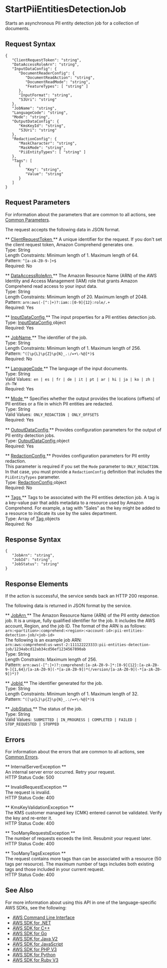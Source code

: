 # StartPiiEntitiesDetectionJob<a name="API_StartPiiEntitiesDetectionJob"></a>

Starts an asynchronous PII entity detection job for a collection of documents\.

## Request Syntax<a name="API_StartPiiEntitiesDetectionJob_RequestSyntax"></a>

```
{
   "ClientRequestToken": "string",
   "DataAccessRoleArn": "string",
   "InputDataConfig": { 
      "DocumentReaderConfig": { 
         "DocumentReadAction": "string",
         "DocumentReadMode": "string",
         "FeatureTypes": [ "string" ]
      },
      "InputFormat": "string",
      "S3Uri": "string"
   },
   "JobName": "string",
   "LanguageCode": "string",
   "Mode": "string",
   "OutputDataConfig": { 
      "KmsKeyId": "string",
      "S3Uri": "string"
   },
   "RedactionConfig": { 
      "MaskCharacter": "string",
      "MaskMode": "string",
      "PiiEntityTypes": [ "string" ]
   },
   "Tags": [ 
      { 
         "Key": "string",
         "Value": "string"
      }
   ]
}
```

## Request Parameters<a name="API_StartPiiEntitiesDetectionJob_RequestParameters"></a>

For information about the parameters that are common to all actions, see [Common Parameters](CommonParameters.md)\.

The request accepts the following data in JSON format\.

 ** [ ClientRequestToken ](#API_StartPiiEntitiesDetectionJob_RequestSyntax) **   <a name="comprehend-StartPiiEntitiesDetectionJob-request-ClientRequestToken"></a>
A unique identifier for the request\. If you don't set the client request token, Amazon Comprehend generates one\.  
Type: String  
Length Constraints: Minimum length of 1\. Maximum length of 64\.  
Pattern: `^[a-zA-Z0-9-]+$`   
Required: No

 ** [ DataAccessRoleArn ](#API_StartPiiEntitiesDetectionJob_RequestSyntax) **   <a name="comprehend-StartPiiEntitiesDetectionJob-request-DataAccessRoleArn"></a>
The Amazon Resource Name \(ARN\) of the AWS Identity and Access Management \(IAM\) role that grants Amazon Comprehend read access to your input data\.  
Type: String  
Length Constraints: Minimum length of 20\. Maximum length of 2048\.  
Pattern: `arn:aws(-[^:]+)?:iam::[0-9]{12}:role/.+`   
Required: Yes

 ** [ InputDataConfig ](#API_StartPiiEntitiesDetectionJob_RequestSyntax) **   <a name="comprehend-StartPiiEntitiesDetectionJob-request-InputDataConfig"></a>
The input properties for a PII entities detection job\.  
Type: [ InputDataConfig ](API_InputDataConfig.md) object  
Required: Yes

 ** [ JobName ](#API_StartPiiEntitiesDetectionJob_RequestSyntax) **   <a name="comprehend-StartPiiEntitiesDetectionJob-request-JobName"></a>
The identifier of the job\.  
Type: String  
Length Constraints: Minimum length of 1\. Maximum length of 256\.  
Pattern: `^([\p{L}\p{Z}\p{N}_.:/=+\-%@]*)$`   
Required: No

 ** [ LanguageCode ](#API_StartPiiEntitiesDetectionJob_RequestSyntax) **   <a name="comprehend-StartPiiEntitiesDetectionJob-request-LanguageCode"></a>
The language of the input documents\.  
Type: String  
Valid Values:` en | es | fr | de | it | pt | ar | hi | ja | ko | zh | zh-TW`   
Required: Yes

 ** [ Mode ](#API_StartPiiEntitiesDetectionJob_RequestSyntax) **   <a name="comprehend-StartPiiEntitiesDetectionJob-request-Mode"></a>
Specifies whether the output provides the locations \(offsets\) of PII entities or a file in which PII entities are redacted\.  
Type: String  
Valid Values:` ONLY_REDACTION | ONLY_OFFSETS`   
Required: Yes

 ** [ OutputDataConfig ](#API_StartPiiEntitiesDetectionJob_RequestSyntax) **   <a name="comprehend-StartPiiEntitiesDetectionJob-request-OutputDataConfig"></a>
Provides conﬁguration parameters for the output of PII entity detection jobs\.  
Type: [ OutputDataConfig ](API_OutputDataConfig.md) object  
Required: Yes

 ** [ RedactionConfig ](#API_StartPiiEntitiesDetectionJob_RequestSyntax) **   <a name="comprehend-StartPiiEntitiesDetectionJob-request-RedactionConfig"></a>
Provides configuration parameters for PII entity redaction\.  
This parameter is required if you set the `Mode` parameter to `ONLY_REDACTION`\. In that case, you must provide a `RedactionConfig` definition that includes the `PiiEntityTypes` parameter\.  
Type: [ RedactionConfig ](API_RedactionConfig.md) object  
Required: No

 ** [ Tags ](#API_StartPiiEntitiesDetectionJob_RequestSyntax) **   <a name="comprehend-StartPiiEntitiesDetectionJob-request-Tags"></a>
Tags to be associated with the PII entities detection job\. A tag is a key\-value pair that adds metadata to a resource used by Amazon Comprehend\. For example, a tag with "Sales" as the key might be added to a resource to indicate its use by the sales department\.  
Type: Array of [ Tag ](API_Tag.md) objects  
Required: No

## Response Syntax<a name="API_StartPiiEntitiesDetectionJob_ResponseSyntax"></a>

```
{
   "JobArn": "string",
   "JobId": "string",
   "JobStatus": "string"
}
```

## Response Elements<a name="API_StartPiiEntitiesDetectionJob_ResponseElements"></a>

If the action is successful, the service sends back an HTTP 200 response\.

The following data is returned in JSON format by the service\.

 ** [ JobArn ](#API_StartPiiEntitiesDetectionJob_ResponseSyntax) **   <a name="comprehend-StartPiiEntitiesDetectionJob-response-JobArn"></a>
The Amazon Resource Name \(ARN\) of the PII entity detection job\. It is a unique, fully qualified identifier for the job\. It includes the AWS account, Region, and the job ID\. The format of the ARN is as follows:  
 `arn:<partition>:comprehend:<region>:<account-id>:pii-entities-detection-job/<job-id>`   
The following is an example job ARN:  
 `arn:aws:comprehend:us-west-2:111122223333:pii-entities-detection-job/1234abcd12ab34cd56ef1234567890ab`   
Type: String  
Length Constraints: Maximum length of 256\.  
Pattern: `arn:aws(-[^:]+)?:comprehend:[a-zA-Z0-9-]*:[0-9]{12}:[a-zA-Z0-9-]{1,64}/[a-zA-Z0-9](-*[a-zA-Z0-9])*(/version/[a-zA-Z0-9](-*[a-zA-Z0-9])*)?` 

 ** [ JobId ](#API_StartPiiEntitiesDetectionJob_ResponseSyntax) **   <a name="comprehend-StartPiiEntitiesDetectionJob-response-JobId"></a>
The identifier generated for the job\.  
Type: String  
Length Constraints: Minimum length of 1\. Maximum length of 32\.  
Pattern: `^([\p{L}\p{Z}\p{N}_.:/=+\-%@]*)$` 

 ** [ JobStatus ](#API_StartPiiEntitiesDetectionJob_ResponseSyntax) **   <a name="comprehend-StartPiiEntitiesDetectionJob-response-JobStatus"></a>
The status of the job\.  
Type: String  
Valid Values:` SUBMITTED | IN_PROGRESS | COMPLETED | FAILED | STOP_REQUESTED | STOPPED` 

## Errors<a name="API_StartPiiEntitiesDetectionJob_Errors"></a>

For information about the errors that are common to all actions, see [Common Errors](CommonErrors.md)\.

 ** InternalServerException **   
An internal server error occurred\. Retry your request\.  
HTTP Status Code: 500

 ** InvalidRequestException **   
The request is invalid\.  
HTTP Status Code: 400

 ** KmsKeyValidationException **   
The KMS customer managed key \(CMK\) entered cannot be validated\. Verify the key and re\-enter it\.  
HTTP Status Code: 400

 ** TooManyRequestsException **   
The number of requests exceeds the limit\. Resubmit your request later\.  
HTTP Status Code: 400

 ** TooManyTagsException **   
The request contains more tags than can be associated with a resource \(50 tags per resource\)\. The maximum number of tags includes both existing tags and those included in your current request\.   
HTTP Status Code: 400

## See Also<a name="API_StartPiiEntitiesDetectionJob_SeeAlso"></a>

For more information about using this API in one of the language\-specific AWS SDKs, see the following:
+  [ AWS Command Line Interface](https://docs.aws.amazon.com/goto/aws-cli/comprehend-2017-11-27/StartPiiEntitiesDetectionJob) 
+  [ AWS SDK for \.NET](https://docs.aws.amazon.com/goto/DotNetSDKV3/comprehend-2017-11-27/StartPiiEntitiesDetectionJob) 
+  [ AWS SDK for C\+\+](https://docs.aws.amazon.com/goto/SdkForCpp/comprehend-2017-11-27/StartPiiEntitiesDetectionJob) 
+  [ AWS SDK for Go](https://docs.aws.amazon.com/goto/SdkForGoV1/comprehend-2017-11-27/StartPiiEntitiesDetectionJob) 
+  [ AWS SDK for Java V2](https://docs.aws.amazon.com/goto/SdkForJavaV2/comprehend-2017-11-27/StartPiiEntitiesDetectionJob) 
+  [ AWS SDK for JavaScript](https://docs.aws.amazon.com/goto/AWSJavaScriptSDK/comprehend-2017-11-27/StartPiiEntitiesDetectionJob) 
+  [ AWS SDK for PHP V3](https://docs.aws.amazon.com/goto/SdkForPHPV3/comprehend-2017-11-27/StartPiiEntitiesDetectionJob) 
+  [ AWS SDK for Python](https://docs.aws.amazon.com/goto/boto3/comprehend-2017-11-27/StartPiiEntitiesDetectionJob) 
+  [ AWS SDK for Ruby V3](https://docs.aws.amazon.com/goto/SdkForRubyV3/comprehend-2017-11-27/StartPiiEntitiesDetectionJob) 